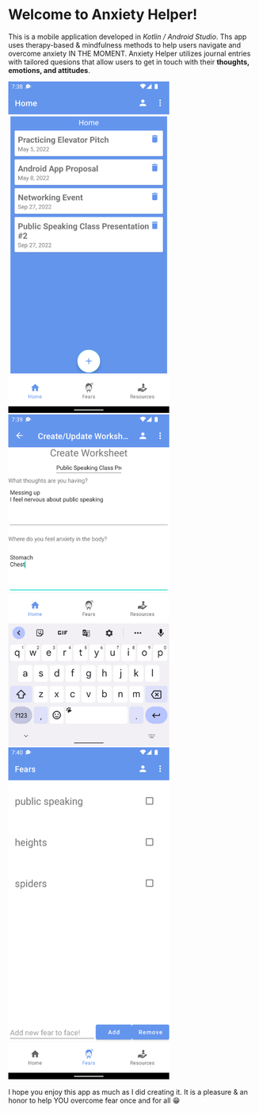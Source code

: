 # Welcome to Anxiety Helper!

This is a mobile application developed in *Kotlin / Android Studio*. Ths app uses therapy-based & mindfulness methods to help users navigate and overcome anxiety IN THE MOMENT. Anxiety Helper utilizes journal entries with tailored quesions that allow users to get in touch with their **thoughts, emotions, and attitudes**.

<img src="images/bb1.png" width="325">    <img src="images/bb2.png" width="325">    <img src="images/bb3.png" width="325">

I hope you enjoy this app as much as I did creating it. It is a pleasure & an honor to help YOU overcome fear once and for all 😁
